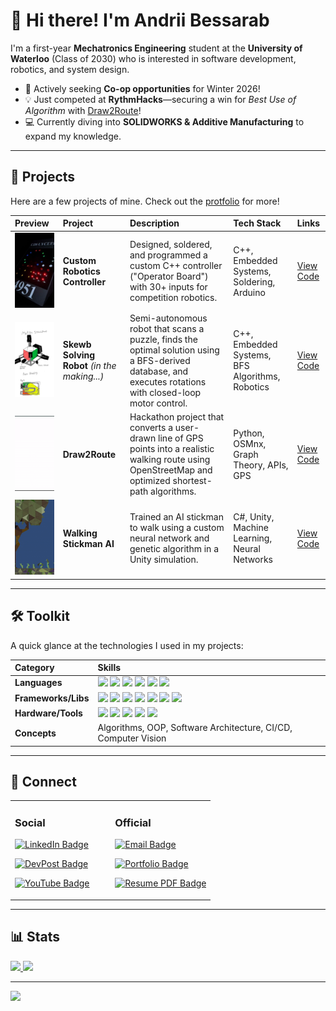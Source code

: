 # 👋 Hi there! I'm Andrii Bessarab

I'm a first-year **Mechatronics Engineering** student at the **University of Waterloo** (Class of 2030) who is interested in software development, robotics, and system design.

- 🚀 Actively seeking **Co-op opportunities** for Winter 2026!
- 💡 Just competed at **RythmHacks**—securing a win for _Best Use of Algorithm_ with [Draw2Route](https://devpost.com/software/draw2route)!
- 💻 Currently diving into **SOLIDWORKS & Additive Manufacturing** to expand my knowledge.

---

## 🚀 Projects

Here are a few projects of mine. Check out the [protfolio](https://andriibessarab.com/projects) for more!

| Preview                                                                                                                                     | Project                                    | Description                                                                                                                                                | Tech Stack                                      | Links                                                                                          |
|:--------------------------------------------------------------------------------------------------------------------------------------------|:-------------------------------------------|:-----------------------------------------------------------------------------------------------------------------------------------------------------------|:------------------------------------------------|:-----------------------------------------------------------------------------------------------|
| <img src="previews/operator_board_photo.jpg" alt="Operator Board Photo" style="object-fit:cover; width:100%; height:120px;"/>               | **Custom Robotics Controller**             | Designed, soldered, and programmed a custom C++ controller ("Operator Board") with 30+ inputs for competition robotics.                                    | C++, Embedded Systems, Soldering, Arduino       | [View Code](https://github.com/andriibessarab/frc-team-4951-reefscape-operator-board-firmware) |
| <img src="previews/skewbot_design.png" alt="Skewbot Design" style="object-fit:cover; width:100%; height:120px;"/>                           | **Skewb Solving Robot** _(in the making...)_ | Semi-autonomous robot that scans a puzzle, finds the optimal solution using a BFS-derived database, and executes rotations with closed-loop motor control. | C++, Embedded Systems, BFS Algorithms, Robotics | [View Code](https://github.com/andriibessarab/YOUR-REPO-NAME-HERE)                             |
| <img src="previews/draw2route_prevew.gif" alt="Draw2Route Preview" style="object-fit:cover; width:100%; height:120px;"/>                    | **Draw2Route**                             | Hackathon project that converts a user-drawn line of GPS points into a realistic walking route using OpenStreetMap and optimized shortest-path algorithms. | Python, OSMnx, Graph Theory, APIs, GPS          | [View Code](https://github.com/andriibessarab/YOUR-REPO-NAME-HERE)                             |
| <img src="previews/walking_stickman_ai_preview.gif" alt="Walking Stickman AI Preview" style="object-fit:cover; width:100%; height:120px;"/> | **Walking Stickman AI**                    | Trained an AI stickman to walk using a custom neural network and genetic algorithm in a Unity simulation.                                                  | C#, Unity, Machine Learning, Neural Networks    | [View Code](https://github.com/andriibessarab/walking-stickman-AI)                             |
---

## 🛠️ Toolkit

A quick glance at the technologies I used in my projects:

| Category            | Skills                                                                                                                                                                                                                                                                                                                                                                                                                                                                                                                                                                                                                                                                                                                                                            |
|:--------------------|:------------------------------------------------------------------------------------------------------------------------------------------------------------------------------------------------------------------------------------------------------------------------------------------------------------------------------------------------------------------------------------------------------------------------------------------------------------------------------------------------------------------------------------------------------------------------------------------------------------------------------------------------------------------------------------------------------------------------------------------------------------------|
| **Languages** | <img src="https://img.shields.io/badge/Java-ED8B00?style=for-the-badge&logo=openjdk&logoColor=white" /> <img src="https://img.shields.io/badge/Python-3776AB?style=for-the-badge&logo=python&logoColor=white" /> <img src="https://img.shields.io/badge/C%2B%2B-00599C?style=for-the-badge&logo=cplusplus&logoColor=white" /> <img src="https://img.shields.io/badge/C-A8B9CC?style=for-the-badge&logo=c&logoColor=black" /> <img src="https://img.shields.io/badge/JavaScript-F7DF1E?style=for-the-badge&logo=javascript&logoColor=black" /> <img src="https://img.shields.io/badge/SQL-4479A1?style=for-the-badge&logo=postgresql&logoColor=white" />                                                                                                           |
| **Frameworks/Libs** | <img src="https://img.shields.io/badge/React-61DAFB?style=for-the-badge&logo=react&logoColor=black" /> <img src="https://img.shields.io/badge/Flask-000000?style=for-the-badge&logo=flask&logoColor=white" /> <img src="https://img.shields.io/badge/Django-092E20?style=for-the-badge&logo=django&logoColor=white" /> <img src="https://img.shields.io/badge/Socket.io-010101?style=for-the-badge&logo=socketdotio&logoColor=white"> <img src="https://img.shields.io/badge/PostgreSQL-4169E1?style=for-the-badge&logo=postgresql&logoColor=white" /> <img src="https://img.shields.io/badge/HTML5-E34F26?style=for-the-badge&logo=html5&logoColor=white" /> <img src="https://img.shields.io/badge/CSS3-1572B6?style=for-the-badge&logo=css&logoColor=white" /> |
| **Hardware/Tools** | <img src="https://img.shields.io/badge/SOLIDWORKS-DA1F28?style=for-the-badge&logo=solidworks&logoColor=white" /> <img src="https://img.shields.io/badge/AutoCAD-F29B00?style=for-the-badge&logo=autodesk&logoColor=black" /> <img src="https://img.shields.io/badge/Arduino-00979D?style=for-the-badge&logo=arduino&logoColor=white" /> <img src="https://img.shields.io/badge/Git-F05032?style=for-the-badge&logo=git&logoColor=white" /> <img src="https://img.shields.io/badge/Figma-F24E1E?style=for-the-badge&logo=figma&logoColor=white" />                                                                                                                                                                                                                 |
| **Concepts** | Algorithms, OOP, Software Architecture, CI/CD, Computer Vision                                                                                                                                                                                                                                                                                                                                                                                                                                                                                                                                                                                                                                                                                                    |
    
---

## 🔗 Connect

<table>
  <tr>
    <td width="50%">
      <h3> Social </h3>
      <p>
        <a href="https://linkedin.com/in/andriibessarab/">
          <img src="https://img.shields.io/badge/LinkedIn-0077B5?style=for-the-badge&logo=linkedin&logoColor=white" alt="LinkedIn Badge"/>
        </a>
      </p>
      <p>
        <a href="https://devpost.com/andriibessarab?ref_content=user-portfolio&ref_feature=portfolio&ref_medium=global-nav">
          <img src="https://img.shields.io/badge/Devpost-003631?style=for-the-badge&logo=devpost&logoColor=white" alt="DevPost Badge"/>
        </a>
      </p>
      <p>
        <a href="https://www.youtube.com/@andriibessarab">
          <img src="https://img.shields.io/badge/YouTube-FF0000?style=for-the-badge&logo=youtube&logoColor=white" alt="YouTube Badge"/>
        </a>
      </p>
    </td>
    <td width="50%">
      <h3> Official </h3>
      <p>
        <a href="mailto:contact@andriibessarab.com">
          <img src="https://img.shields.io/badge/Email-D14836?style=for-the-badge&logo=gmail&logoColor=white" alt="Email Badge"/>
        </a>
      </p>
      <p>
        <a href="https://andriibessarab.com/">
          <img src="https://img.shields.io/badge/Portfolio-andriibessarab.com-blue?style=for-the-badge&logo=rss&logoColor=white" alt="Portfolio Badge"/>
        </a>
      </p>
      <p>
        <a href="https://github.com/andriibessarab/andriibessarab/raw/main/cv.pdf">
          <img src="https://img.shields.io/badge/My_Resume-PDF-red?style=for-the-badge&logo=file-pdf&logoColor=white" alt="Resume PDF Badge"/>
        </a>
      </p>
      </p>
    </td>
  </tr>
</table>

---

## 📊 Stats

<div align="left">
  <a href="https://github.com/andriibessarab">
    <img height="180em" src="https://github-readme-streak-stats.herokuapp.com/?user=andriibessarab&theme=dark&hide_border=false"/>
    <img height="180em" src="https://github-readme-stats.vercel.app/api/top-langs/?username=andriibessarab&theme=dark&hide_border=false&include_all_commits=true&count_private=true&layout=compact"/>
  </a>
</div>


---

![](https://komarev.com/ghpvc/?username=andriibessarab&color=blue)